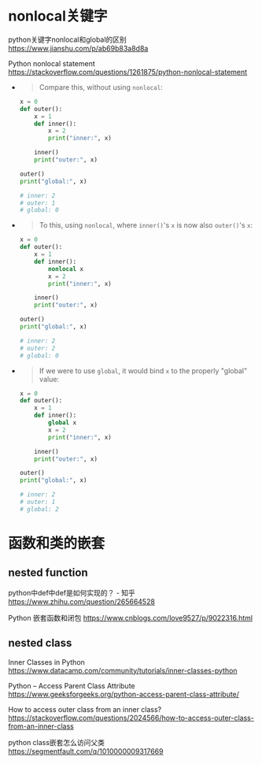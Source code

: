 
# nonlocal关键字

python关键字nonlocal和global的区别 https://www.jianshu.com/p/ab69b83a8d8a

Python nonlocal statement https://stackoverflow.com/questions/1261875/python-nonlocal-statement
- > Compare this, without using `nonlocal`:
  ```py
  x = 0
  def outer():
      x = 1
      def inner():
          x = 2
          print("inner:", x)

      inner()
      print("outer:", x)

  outer()
  print("global:", x)

  # inner: 2
  # outer: 1
  # global: 0
  ```
- > To this, using `nonlocal`, where `inner()`'s `x` is now also `outer()`'s `x`:
  ```py
  x = 0
  def outer():
      x = 1
      def inner():
          nonlocal x
          x = 2
          print("inner:", x)

      inner()
      print("outer:", x)

  outer()
  print("global:", x)

  # inner: 2
  # outer: 2
  # global: 0
  ```
- > If we were to use `global`, it would bind `x` to the properly "global" value:
  ```py
  x = 0
  def outer():
      x = 1
      def inner():
          global x
          x = 2
          print("inner:", x)

      inner()
      print("outer:", x)

  outer()
  print("global:", x)

  # inner: 2
  # outer: 1
  # global: 2
  ```

# 函数和类的嵌套

## nested function

python中def中def是如何实现的？ - 知乎 https://www.zhihu.com/question/265664528

Python 嵌套函数和闭包 https://www.cnblogs.com/love9527/p/9022316.html

## nested class

Inner Classes in Python https://www.datacamp.com/community/tutorials/inner-classes-python

Python – Access Parent Class Attribute https://www.geeksforgeeks.org/python-access-parent-class-attribute/

How to access outer class from an inner class? https://stackoverflow.com/questions/2024566/how-to-access-outer-class-from-an-inner-class

python class嵌套怎么访问父类 https://segmentfault.com/q/1010000009317669
